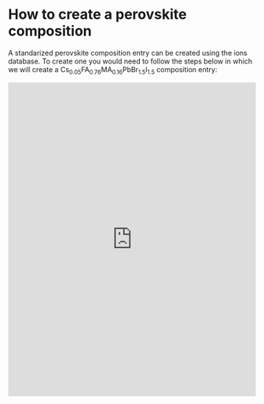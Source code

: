 # How to create a perovskite composition

A standarized perovskite composition entry can be created using the ions database.
To create one you would need to follow the steps below in which we will create a Cs<sub>0.05</sub>FA<sub>0.76</sub>MA<sub>0.16</sub>PbBr<sub>1.5</sub>I<sub>1.5</sub>
composition entry:

<iframe src="https://scribehow.com/embed/How_to_Create_a_New_Perovskite_Composition_Upload__HdNr9pn5S_2jFM5Ii4FYkA?removeLogo=true" width="100%" height="640" allowfullscreen frameborder="0"></iframe>

